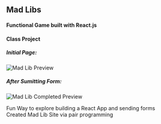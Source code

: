 ## Mad Libs  
#### Functional Game built with React.js  
#### Class Project  

##### Initial Page:
![Mad Lib Preview](https://user-images.githubusercontent.com/57583457/73321832-83f83c80-41f8-11ea-87eb-f4c62141a826.png "Mad Lib")  

##### After Sumitting Form:
![Mad Lib Completed Preview](https://user-images.githubusercontent.com/57583457/73321839-89558700-41f8-11ea-8a07-f211b4f913ca.png "Mad Lib Completed")  

Fun Way to explore building a React App and sending forms  
Created Mad Lib Site via pair programming  



